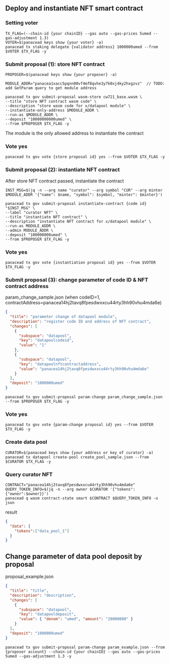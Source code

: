 ## Deploy and instantiate NFT smart contract

### Setting voter
```shell
TX_FLAG=(--chain-id {your chainID} --gas auto --gas-prices 5umed --gas-adjustment 1.3)
VOTER=$(panacead keys show {your voter} -a)
panacead tx staking delegate {validator address} 1000000umed --from $VOTER $TX_FLAG -y
```

### Submit proposal (1): store NFT contract
```shell
PROPOSER=$(panacead keys show {your proposer} -a)

MODULE_ADDR="panacea1xacc5pqnn00vf4mf8qvhe3y7k0xj4ky2hxgzvz"  // TODO: add GetParam query to get module address

panacead tx gov submit-proposal wasm-store cw721_base.wasm \
--title "store NFT contract wasm code" \
--description "store wasm code for x/datapool module" \
--instantiate-only-address $MODULE_ADDR \
--run-as $MODULE_ADDR \
--deposit "10000000000umed" \
--from $PROPOSER $TX_FLAG -y
```

The module is the only allowed address to instantiate the contract

### Vote yes
```shell
panacead tx gov vote {store proposal id} yes --from $VOTER $TX_FLAG -y
```

### Submit proposal (2): instantiate NFT contract

After store NFT contract passed, instantiate the contract

```shell
INST_MSG=$(jq -n --arg name "curator" --arg symbol "CUR" --arg minter $MODULE_ADDR '{"name": $name, "symbol": $symbol, "minter": $minter}')

panacead tx gov submit-proposal instantiate-contract {code id} "$INST_MSG" \
--label "curator NFT" \
--title "instantiate NFT contract" \
--description "instantiate NFT contract for x/datapool module" \
--run-as MODULE_ADDR \
--admin MODULE_ADDR \
--deposit "100000000umed" \
--from $PROPOSER $TX_FLAG -y
```

### Vote yes
```shell
panacead tx gov vote {instantiation proposal id} yes --from $VOTER $TX_FLAG -y
```

### Submit proposal (3): change parameter of code ID & NFT contract address

param_change_sample.json (when codeID=1, contractAddress=panacea14hj2tavq8fpesdwxxcu44rty3hh90vhu4mda6e)
```json
{
  "title": "parameter change of datapool module",
  "description": "register code ID and address of NFT contract",
  "changes": [
    {
      "subspace": "datapool",
      "key": "datapoolcodeid",
      "value": "1"
    },
    {
      "subspace": "datapool",
      "key": "datapoolnftcontractaddress",
      "value": "panacea14hj2tavq8fpesdwxxcu44rty3hh90vhu4mda6e"
    }
  ],
  "deposit": "1000000umed"
}
```

```shell
panacead tx gov submit-proposal param-change param_change_sample.json --from $PROPOSER $TX_FLAG -y
```

### Vote yes
```shell
panacead tx gov vote {param-change proposal id} yes --from $VOTER $TX_FLAG -y
```

### Create data pool

```shell
CURATOR=$(panacead keys show {your address or key of curator} -a)
panacead tx datapool create-pool create_pool_sample.json --from $CURATOR $TX_FLAG -y
```

### Query curator NFT
```shell
CONTRACT="panacea14hj2tavq8fpesdwxxcu44rty3hh90vhu4mda6e"
QUERY_TOKEN_INFO=$(jq -n --arg owner $CURATOR '{"tokens":{"owner":$owner}}')
panacead q wasm contract-state smart $CONTRACT $QUERY_TOKEN_INFO -o json
```
result
```json
{
  "data": {
    "tokens":["data_pool_1"]
  }
}
```

## Change parameter of data pool deposit by proposal

proposal_example.json
```json
{
  "title": "title",
  "description": "description",
  "changes": [
    {
      "subspace": "datapool",
      "key": "datapooldeposit",
      "value": { "denom": "umed", "amount": "20000000" }
    }
  ],
  "deposit": "1000000umed"
}
```

```shell
panacead tx gov submit-proposal param-change param_example.json --from {proposer account} --chain-id {your chainID} --gas auto --gas-prices 5umed --gas-adjustment 1.3 -y
```
